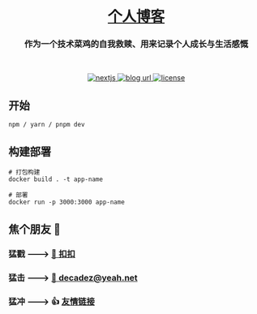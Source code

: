 <h1 align="center">
  <a href="https://decadez.icu">个人博客</a>
</h1>
<h3 align="center">作为一个技术菜鸡的自我救赎、用来记录个人成长与生活感慨</h3>
<br />
<p align="center">
  <a href="https://nextjs.org/">
    <img
      src="https://img.shields.io/badge/Nextjs-v12.0.10-orange.svg"
      alt="nextjs"
    />
  </a>
  <a href="https://decadez.icu">
    <img
      src="https://img.shields.io/badge/blog-@decadez-purple.svg"
      alt="blog url"
    />
  </a>
  <a href="https://github.com/decadez/decadez.icu-main">
    <img
      src="https://img.shields.io/github/license/decadez/decadez.icu-main"
      alt="license"
    />
  </a>
</p>

## 开始

```console
npm / yarn / pnpm dev
```

## 构建部署

```docker
# 打包构建
docker build . -t app-name

# 部署
docker run -p 3000:3000 app-name
```

## 焦个朋友 🤺

### 猛戳 ---> <a href="tencent://message/?uin=1845681270&Site=&Menu-=yes">🐧 扣扣</a>

### 猛击 ---> <a href="mailto:decadez@yeah.net">📧 decadez@yeah.net</a>

### 猛冲 ---> 👍 [友情链接](https://github.com/decadez/decadez.icu-main/issues/new?assignees=decadez&labels=demo&template=friend-link.md&title=Add+your+friend-link+to+my+site+https%3A%2F%2Fexample.com)
